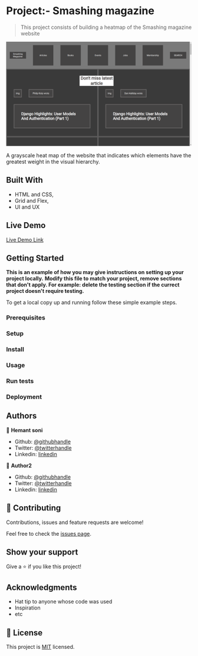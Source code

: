# Project:- Smashing magazine 

> This project consists of building a heatmap of the Smashing magazine website

![screenshot](Screenshot.png)

A grayscale heat map of the website that indicates which elements have the greatest weight in the visual hierarchy.

## Built With

- HTML and CSS,
- Grid and Flex,
- UI and UX

## Live Demo

[Live Demo Link](https://rawcdn.githack.com/ioilmio/smashing-magazine-project/913207926e3532d74ee3ec40ada8de191663cfcd/index.html)


## Getting Started

**This is an example of how you may give instructions on setting up your project locally.**
**Modify this file to match your project, remove sections that don't apply. For example: delete the testing section if the currect project doesn't require testing.**


To get a local copy up and running follow these simple example steps.

### Prerequisites

### Setup

### Install

### Usage

### Run tests

### Deployment



## Authors

👤 **Hemant soni**

- Github: [@githubhandle](https://github.com/hemant-soni-vst-au4)
- Twitter: [@twitterhandle](https://twitter.com/Hemants63203059)
- Linkedin: [linkedin](https://www.linkedin.com/in/hemant-soni-97427b193/)

👤 **Author2**

- Github: [@githubhandle](https://github.com/ioilmio)
- Twitter: [@twitterhandle](https://twitter.com/ioilmio)
- Linkedin: [linkedin](https://linkedin.com/linkedinhandle)

## 🤝 Contributing

Contributions, issues and feature requests are welcome!

Feel free to check the [issues page](issues/).

## Show your support

Give a ⭐️ if you like this project!

## Acknowledgments

- Hat tip to anyone whose code was used
- Inspiration
- etc

## 📝 License

This project is [MIT](lic.url) licensed.
